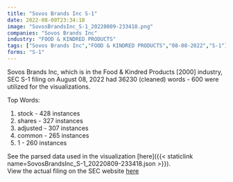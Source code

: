 ```yaml
---
title: "Sovos Brands Inc S-1"
date: 2022-08-09T23:34:18
image: "SovosBrandsInc_S-1_20220809-233418.png"
companies: "Sovos Brands Inc"
industry: "FOOD & KINDRED PRODUCTS"
tags: ["Sovos Brands Inc","FOOD & KINDRED PRODUCTS","08-08-2022","S-1"]
forms: "S-1"
---
```

Sovos Brands Inc, which is in the Food & Kindred Products [2000] industry, SEC S-1 filing on August 08, 2022 had 36230 (cleaned) words - 600 were utilized for the visualizations.

Top Words:
1. stock - 428 instances
2. shares - 327 instances
3. adjusted - 307 instances
4. common - 265 instances
5. 1 - 260 instances


See the parsed data used in the visualization [here]({{< staticlink name=SovosBrandsInc_S-1_20220809-233418.json >}}).  
View the actual filing on the SEC website [here](https://www.sec.gov/Archives/edgar/data/1856608/0001104659-22-087213.txt)